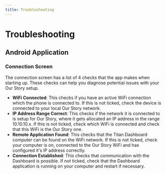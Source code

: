 ```yaml
---
title: Troubleshooting
---
```


# Troubleshooting

## Android Application

### Connection Screen

The connection screen has a list of 4 checks that the app makes when starting up. These checks can help you diagnose potential issues with your Our Story setup.

- **WiFi Connected**: This checks if you have an active WiFi connection which the phone is connected to. If this is not ticked, check the device is connected to your local Our Story network.
- **IP Address Range Correct**: This checks if the network it is connected to is setup for Our Story, where it gets allocated an IP address in the range 10.10.10.x. If this is not ticked, check which WiFi is connected and check that this WiFi is the Our Story one.
- **Remote Application Found**: This checks that the Titan Dashboard computer can be found on the WiFi network. If this is not ticked, check your computer is on, connected to the Our Story WiFi and has configured it's IP address correctly.
- **Connection Established**: This checks that communication with the Dashboard is possible. If not ticked, check that the Dashboard application is running on your computer and restart if necessary.
